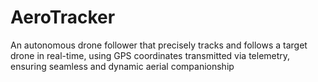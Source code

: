 # AeroTracker
An autonomous drone follower that precisely tracks and follows a target drone in real-time, using GPS coordinates transmitted via telemetry, ensuring seamless and dynamic aerial companionship
